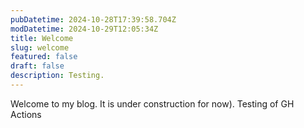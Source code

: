 ```yaml
---
pubDatetime: 2024-10-28T17:39:58.704Z
modDatetime: 2024-10-29T12:05:34Z
title: Welcome
slug: welcome
featured: false
draft: false
description: Testing.
---
```


Welcome to my blog. It is under construction for now). Testing of GH Actions